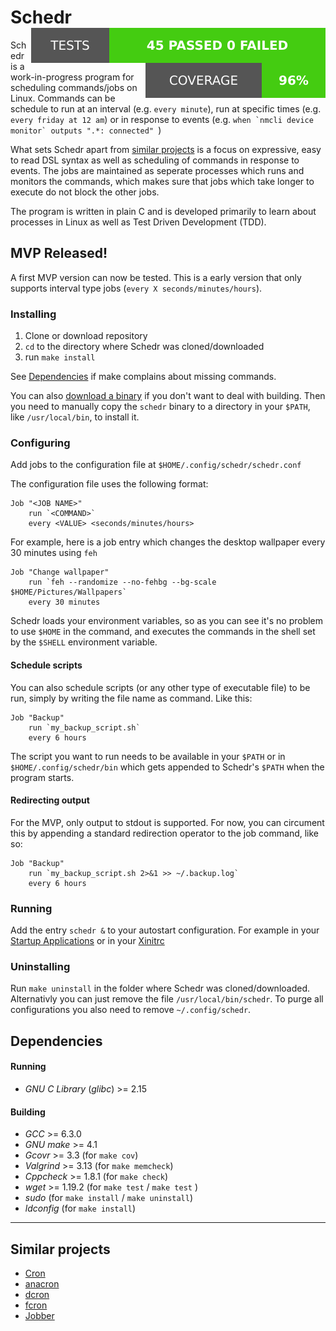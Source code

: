 # Schedr <img align="right" src="./doc/tests.svg"> <img align="right" src="./doc/coverage.svg">
Schedr is a work-in-progress program for scheduling commands/jobs on Linux. Commands can be schedule to run at an interval (e.g. `every minute`), run at specific times (e.g. `every friday at 12 am`) or in response to events (e.g. ``when `nmcli device monitor` outputs ".*: connected" ``)

What sets Schedr apart from [similar projects](#similar-projects) is a focus on expressive, easy to read DSL syntax as well as scheduling of commands in response to events. The jobs are maintained as seperate processes which runs and monitors the commands, which makes sure that jobs which take longer to execute do not block the other jobs.

The program is written in plain C and is developed primarily to learn about processes in Linux as well as Test Driven Development (TDD).

## MVP Released!

A first MVP version can now be tested. This is a early version that only supports interval type jobs (`every X seconds/minutes/hours`).  

### Installing
1. Clone or download repository
2. `cd` to the directory where Schedr was cloned/downloaded
3. run `make install`

See [Dependencies](#dependencies) if make complains about missing commands.

You can also [download a binary](https://github.com/TehDaniel37/Schedr/releases/download/mvp-1711/schedr-171126.tar.gz) if you don't want to deal with building. Then you need to manually copy the `schedr` binary to a directory in your `$PATH`, like `/usr/local/bin`, to install it.

### Configuring
Add jobs to the configuration file at `$HOME/.config/schedr/schedr.conf`

The configuration file uses the following format:
```
Job "<JOB NAME>"
    run `<COMMAND>`
    every <VALUE> <seconds/minutes/hours>
```

For example, here is a job entry which changes the desktop wallpaper every 30 minutes using `feh`
```
Job "Change wallpaper"
    run `feh --randomize --no-fehbg --bg-scale $HOME/Pictures/Wallpapers`
    every 30 minutes
```

Schedr loads your environment variables, so as you can see it's no problem to use `$HOME` in the command, and executes the commands in the shell set by the `$SHELL` environment variable. 

#### Schedule scripts
You can also schedule scripts (or any other type of executable file) to be run, simply by writing the file name as command. Like this: 

```
Job "Backup"
    run `my_backup_script.sh`
    every 6 hours
```

The script you want to run needs to be available in your `$PATH` or in `$HOME/.config/schedr/bin` which gets appended to Schedr's `$PATH` when the program starts.

#### Redirecting output
For the MVP, only output to stdout is supported. For now, you can circument this by appending a standard redirection operator to the job command, like so:

```
Job "Backup"
    run `my_backup_script.sh 2>&1 >> ~/.backup.log`
    every 6 hours
```

### Running
Add the entry `schedr &` to your autostart configuration. For example in your [Startup Applications](https://help.ubuntu.com/stable/ubuntu-help/startup-applications.html) or in your [Xinitrc](https://wiki.archlinux.org/index.php/Xinitrc)

### Uninstalling
Run `make uninstall` in the folder where Schedr was cloned/downloaded. Alternativly you can just remove the file `/usr/local/bin/schedr`. To purge all configurations you also need to remove `~/.config/schedr`.

## Dependencies

#### Running
- _GNU C Library_ (_glibc_) >= 2.15

#### Building
- _GCC_ >= 6.3.0
- _GNU make_ >= 4.1
- _Gcovr_ >= 3.3 (for `make cov`)
- _Valgrind_ >= 3.13 (for `make memcheck`)
- _Cppcheck_ >= 1.8.1 (for `make check`)
- _wget_ >= 1.19.2 (for `make test` / `make test` )
- _sudo_ (for `make install` / `make uninstall`)
- _ldconfig_ (for `make install`)

---

## Similar projects
- [Cron](https://en.wikipedia.org/wiki/Cron)
- [anacron](http://anacron.sourceforge.net/)
- [dcron](https://github.com/dubiousjim/dcron)
- [fcron](http://fcron.free.fr/)
- [Jobber](https://github.com/dshearer/jobber)
